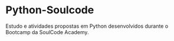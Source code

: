 # Python-Soulcode
Estudo e atividades propostas em Python desenvolvidos durante o Bootcamp da SoulCode Academy.
